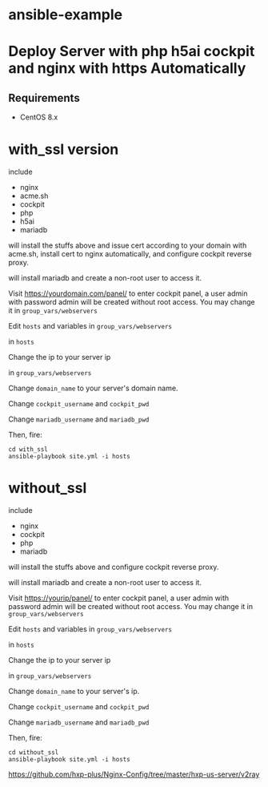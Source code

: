 # ansible-example

# Deploy Server with php h5ai cockpit and nginx with https Automatically

## Requirements

- CentOS 8.x

# with_ssl version

include
- nginx
- acme.sh
- cockpit
- php
- h5ai
- mariadb

will install the stuffs above and issue cert according to your domain with acme.sh, install cert to nginx automatically, and configure cockpit reverse proxy.

will install mariadb and create a non-root user to access it.

Visit <https://yourdomain.com/panel/> to enter cockpit panel, a user admin with password admin will be created without root access. You may change it in `group_vars/webservers`

Edit `hosts` and variables in `group_vars/webservers`

in `hosts`

Change the ip to your server ip

in `group_vars/webservers`

Change `domain_name` to your server's domain name.

Change `cockpit_username` and `cockpit_pwd`

Change `mariadb_username` and `mariadb_pwd`

Then, fire:

```
cd with_ssl
ansible-playbook site.yml -i hosts
```

# without_ssl

include
- nginx
- cockpit
- php
- mariadb

will install the stuffs above and configure cockpit reverse proxy.

will install mariadb and create a non-root user to access it.

Visit <https://yourip/panel/> to enter cockpit panel, a user admin with password admin will be created without root access. You may change it in `group_vars/webservers`

Edit `hosts` and variables in `group_vars/webservers`

in `hosts`

Change the ip to your server ip

in `group_vars/webservers`

Change `domain_name` to your server's ip.

Change `cockpit_username` and `cockpit_pwd`

Change `mariadb_username` and `mariadb_pwd`

Then, fire:

```
cd without_ssl
ansible-playbook site.yml -i hosts
```

<https://github.com/hxp-plus/Nginx-Config/tree/master/hxp-us-server/v2ray>

